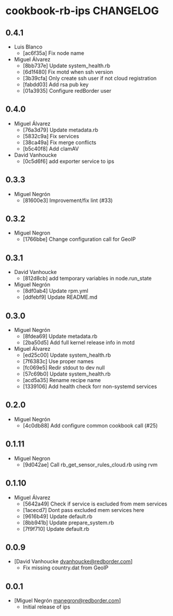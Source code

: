 cookbook-rb-ips CHANGELOG
===============

## 0.4.1

  - Luis Blanco
    - [ac6f35a] Fix node name
  - Miguel Álvarez
    - [8bb737e] Update system_health.rb
    - [6d1f480] Fix motd when ssh version
    - [3b39cfa] Only create ssh user if not cloud registration
    - [fabdd03] Add rsa pub key
    - [01a3935] Configure redBorder user

## 0.4.0

  - Miguel Álvarez
    - [76a3d79] Update metadata.rb
    - [5832c9a] Fix services
    - [38ca49a] Fix merge conflicts
    - [b5c40f8] Add clamAV
  - David Vanhoucke
    - [0c5d6f6] add exporter service to ips

## 0.3.3

  - Miguel Negrón
    - [81600e3] Improvement/fix lint (#33)

## 0.3.2

  - Miguel Negron
    - [1766bbe] Change configuration call for GeoIP

## 0.3.1

  - David Vanhoucke
    - [812d8cb] add temporary variables in node.run_state
  - Miguel Negrón
    - [8df0ab4] Update rpm.yml
    - [ddfebf9] Update README.md

## 0.3.0

  - Miguel Negrón
    - [8fdea69] Update metadata.rb
    - [2ba50d5] Add full kernel release info in motd
  - Miguel Álvarez
    - [ed25c00] Update system_health.rb
    - [7f6383c] Use proper names
    - [fc069e5] Redir stdout to dev null
    - [57c69b0] Update system_health.rb
    - [acd5a35] Rename recipe name
    - [1339106] Add health check forr non-systemd services

## 0.2.0

  - Miguel Negrón
    - [4c0db88] Add configure common cookbook call (#25)

## 0.1.11

  - Miguel Negron
    - [9d042ae] Call rb_get_sensor_rules_cloud.rb using rvm


## 0.1.10

  - Miguel Álvarez
    - [5642a49] Check if service is excluded from mem services
    - [1acecd7] Dont pass excluded mem services here
    - [9616b49] Update default.rb
    - [8bb941b] Update prepare_system.rb
    - [7f9f710] Update default.rb

0.0.9
-----
- [David Vanhoucke <dvanhoucke@redborder.com>]
  - Fix missing country.dat from GeoIP 

0.0.1
-----
- [Miguel Negrón <manegron@redborder.com>]
  - Initial release of ips
